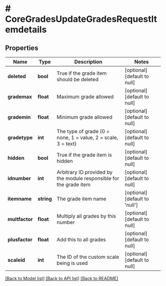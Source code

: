 # # CoreGradesUpdateGradesRequestItemdetails

## Properties

Name | Type | Description | Notes
------------ | ------------- | ------------- | -------------
**deleted** | **bool** | True if the grade item should be deleted | [optional] [default to null]
**grademax** | **float** | Maximum grade allowed | [optional] [default to null]
**grademin** | **float** | Minimum grade allowed | [optional] [default to null]
**gradetype** | **int** | The type of grade (0 &#x3D; none, 1 &#x3D; value, 2 &#x3D; scale, 3 &#x3D; text) | [optional] [default to null]
**hidden** | **bool** | True if the grade item is hidden | [optional] [default to null]
**idnumber** | **int** | Arbitrary ID provided by the module responsible for the grade item | [optional] [default to null]
**itemname** | **string** | The grade item name | [optional] [default to 'null']
**multfactor** | **float** | Multiply all grades by this number | [optional] [default to null]
**plusfactor** | **float** | Add this to all grades | [optional] [default to null]
**scaleid** | **int** | The ID of the custom scale being is used | [optional] [default to null]

[[Back to Model list]](../../README.md#models) [[Back to API list]](../../README.md#endpoints) [[Back to README]](../../README.md)
